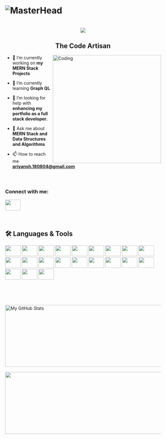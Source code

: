 # ![MasterHead](https://images.unsplash.com/photo-1696703011732-19d224d2beb2?ixlib=rb-4.0.3&ixid=M3wxMjA3fDB8MHxwaG90by1wYWdlfHx8fGVufDB8fHx8fA%3D%3D&auto=format&fit=crop&w=2638&q=80)

<h1 align="center">
    <img src="https://readme-typing-svg.herokuapp.com/?lines=Hi+there!+👋🏽;I'm+Priyansh!;Nice+to+meet+you!&center=true&size=30&color=29d2a">
</h1>

<h2 align="center">The Code Artisan</h2>

<img align="right" alt="Coding" width="350" src="https://miro.medium.com/v2/resize:fit:679/1*zVnWJtyGOX_kUIDm6ccCfQ.gif">

- 🔭 I’m currently working on **my MERN Stack Projects**

- 🌱 I’m currently learning **Graph QL**

- 🤝 I’m looking for help with **enhancing my portfolio as a full stack developer.**

- 💬 Ask me about **MERN Stack and Data Structures and Algorithms**

- 📫 How to reach me **priyansh.180804@gmail.com**

<h3 align="left"><br/><br/>Connect with me:</h3>
<p align="left">
  <a href="https://www.linkedin.com/in/priyansh-patel-1570b0251/" target="blank">    <img height="35" width="50" src="https://skillicons.dev/icons?i=linkedin" /></a>
</p>

<br/>

## 🛠 Languages & Tools

<p align="left">
    <img height="35" width="50" src="https://skillicons.dev/icons?i=html" />
    <img height="35" width="50" src="https://skillicons.dev/icons?i=css" />
    <img height="35" width="50" src="https://skillicons.dev/icons?i=tailwind" />
    <img height="35" width="50" src="https://skillicons.dev/icons?i=javascript" />
    <img height="35" width="50" src="https://skillicons.dev/icons?i=typescript" />
    <img height="35" width="50" src="https://skillicons.dev/icons?i=react" />
    <img height="35" width="50" src="https://skillicons.dev/icons?i=vite" />
    <img height="35" width="50" src="https://skillicons.dev/icons?i=nextjs" />
    <img height="35" width="50" src="https://skillicons.dev/icons?i=redux" />
    <img height="35" width="50" src="https://skillicons.dev/icons?i=c" />
    <img height="35" width="50" src="https://skillicons.dev/icons?i=java" />
    <img height="35" width="50" src="https://skillicons.dev/icons?i=git" />
    <img height="35" width="50" src="https://skillicons.dev/icons?i=jest" />
    <img height="35" width="50" src="https://skillicons.dev/icons?i=webpack" />
    <img height="35" width="50" src="https://skillicons.dev/icons?i=nodejs" />
    <img height="35" width="50" src="https://skillicons.dev/icons?i=express" />
    <img height="35" width="50" src="https://skillicons.dev/icons?i=postman" />
    <img height="35" width="50" src="https://skillicons.dev/icons?i=mongodb" />
    <img height="35" width="50" src="https://skillicons.dev/icons?i=mysql" />
    <img height="35" width="50" src="https://skillicons.dev/icons?i=graphql" />
    <img height="35" width="50" src="https://skillicons.dev/icons?i=md" />
</p>

<br/><br/><br/>

<div>      
  <img height="200" width="850" align="center" src="https://github-readme-stats-eight-theta.vercel.app/api?username=priyanshpatel18&show_icons=true&theme=dark" alt="My GitHub Stats"/>
  <br/><br/>
  <img height="200" width="850" align="center" src="https://github-readme-stats.vercel.app/api/top-langs/?username=priyanshpatel18&theme=dark&layout=compact"/>
</div>
